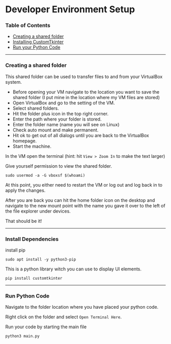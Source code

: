 # Developer Environment Setup

### Table of Contents
- [Creating a shared folder](https://github.com/andrewamidei/photon-team-io/blob/main/dev-environment-setup.md#creating-a-shared-folder)
- [Installing CustomTkinter](https://github.com/andrewamidei/photon-team-io/blob/main/dev-environment-setup.md#install-Dependencies)
- [Run your Python Code](https://github.com/andrewamidei/photon-team-io/blob/main/dev-environment-setup.md#run-python-code)

---

### Creating a shared folder
This shared folder can be used to transfer files to and from your VirtualBox system.

- Before opening your VM navigate to the location you want to save the shared folder (I put mine in the location where my VM files are stored) 
- Open VirtualBox and go to the setting of the VM.
- Select shared folders.
- Hit the folder plus icon in the top right corner.
- Enter the path where your folder is stored.
- Enter the folder name (name you will see on Linux)
- Check auto mount and make permanent.
- Hit ok to get out of all dialogs until you are back to the VirtualBox homepage.
- Start the machine.

In the VM open the terminal (hint: hit `View > Zoom In` to make the text larger)

Give yourself permission to view the shared folder.
```
sudo usermod -a -G vboxsf $(whoami)
```

At this point, you either need to restart the VM or log out and log back in to apply the changes.

After you are back you can hit the home folder icon on the desktop and navigate to the new mount point with the name you gave it over to the left of the file explorer under devices.

That should be it!

---

### Install Dependencies

install pip
```
sudo apt install -y python3-pip
```

This is a python library witch you can use to display UI elements.
```
pip install customtkinter
```

---

### Run Python Code

Navigate to the folder location where you have placed your python code. 

Right click on the folder and select `Open Terminal Here`.

Run your code by starting the main file
```
python3 main.py
```
